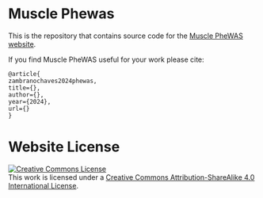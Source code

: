 # Muscle Phewas

This is the repository that contains source code for the [Muscle PheWAS website](https://musclephewas.github.io).

If you find Muscle PheWAS useful for your work please cite:
```
@article{
zambranochaves2024phewas,
title={},
author={},
year={2024},
url={}
}
```

# Website License
<a rel="license" href="http://creativecommons.org/licenses/by-sa/4.0/"><img alt="Creative Commons License" style="border-width:0" src="https://i.creativecommons.org/l/by-sa/4.0/88x31.png" /></a><br />This work is licensed under a <a rel="license" href="http://creativecommons.org/licenses/by-sa/4.0/">Creative Commons Attribution-ShareAlike 4.0 International License</a>.

